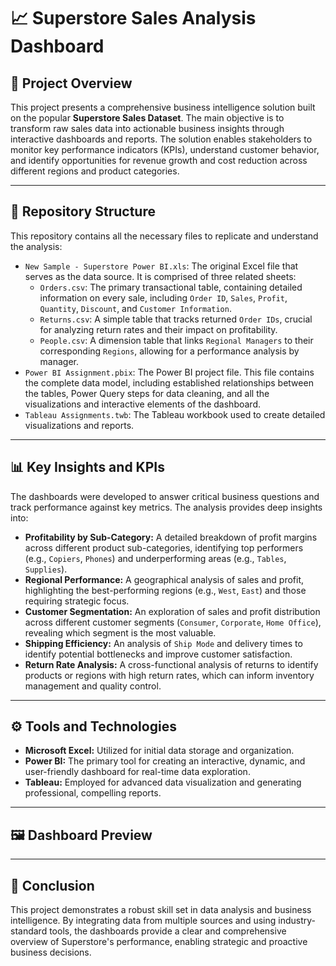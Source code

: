 # 📈 Superstore Sales Analysis Dashboard

## 📝 Project Overview
This project presents a comprehensive business intelligence solution built on the popular **Superstore Sales Dataset**. The main objective is to transform raw sales data into actionable business insights through interactive dashboards and reports. The solution enables stakeholders to monitor key performance indicators (KPIs), understand customer behavior, and identify opportunities for revenue growth and cost reduction across different regions and product categories.

---

## 📂 Repository Structure
This repository contains all the necessary files to replicate and understand the analysis:

* `New Sample - Superstore Power BI.xls`: The original Excel file that serves as the data source. It is comprised of three related sheets:
    * `Orders.csv`: The primary transactional table, containing detailed information on every sale, including `Order ID`, `Sales`, `Profit`, `Quantity`, `Discount`, and `Customer Information`.
    * `Returns.csv`: A simple table that tracks returned `Order IDs`, crucial for analyzing return rates and their impact on profitability.
    * `People.csv`: A dimension table that links `Regional Managers` to their corresponding `Regions`, allowing for a performance analysis by manager.
* `Power BI Assignment.pbix`: The Power BI project file. This file contains the complete data model, including established relationships between the tables, Power Query steps for data cleaning, and all the visualizations and interactive elements of the dashboard.
* `Tableau Assignments.twb`: The Tableau workbook used to create detailed visualizations and reports.

---

## 📊 Key Insights and KPIs
The dashboards were developed to answer critical business questions and track performance against key metrics. The analysis provides deep insights into:

* **Profitability by Sub-Category:** A detailed breakdown of profit margins across different product sub-categories, identifying top performers (e.g., `Copiers`, `Phones`) and underperforming areas (e.g., `Tables`, `Supplies`).
* **Regional Performance:** A geographical analysis of sales and profit, highlighting the best-performing regions (e.g., `West`, `East`) and those requiring strategic focus.
* **Customer Segmentation:** An exploration of sales and profit distribution across different customer segments (`Consumer`, `Corporate`, `Home Office`), revealing which segment is the most valuable.
* **Shipping Efficiency:** An analysis of `Ship Mode` and delivery times to identify potential bottlenecks and improve customer satisfaction.
* **Return Rate Analysis:** A cross-functional analysis of returns to identify products or regions with high return rates, which can inform inventory management and quality control.

---

## ⚙️ Tools and Technologies
* **Microsoft Excel:** Utilized for initial data storage and organization.
* **Power BI:** The primary tool for creating an interactive, dynamic, and user-friendly dashboard for real-time data exploration.
* **Tableau:** Employed for advanced data visualization and generating professional, compelling reports.

---
## 🖼️ Dashboard Preview


---

## 📌 Conclusion
This project demonstrates a robust skill set in data analysis and business intelligence. By integrating data from multiple sources and using industry-standard tools, the dashboards provide a clear and comprehensive overview of Superstore's performance, enabling strategic and proactive business decisions.
